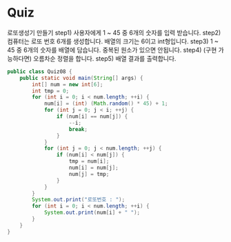 # Quiz

로또생성기 만들기 
	step1) 사용자에게 1 ~ 45 중 6개의 숫자를 입력 받습니다.
	step2) 컴퓨터는 로또 번호 6개를 생성합니다. 배열의 크기는 6이고 int형입니다.
	step3) 1 ~ 45 중 6개의 숫자를 배열에 담습니다. 중복된 원소가 있으면 안됩니다.
	step4) (구현 가능하다면) 오름차순 정렬을 합니다.
	step5) 배열 결과를 출력합니다.

```java
public class Quiz08 {
	public static void main(String[] args) {
		int[] num = new int[6];
		int tmp = 0;
		for (int i = 0; i < num.length; ++i) {
			num[i] = (int) (Math.random() * 45) + 1;
			for (int j = 0; j < i; ++j) {
				if (num[i] == num[j]) {
					--i;
					break;
				}
			}
			for (int j = 0; j < num.length; ++j) {
				if (num[i] < num[j]) {
					tmp = num[i];
					num[i] = num[j];
					num[j] = tmp;
				}
			}
		}
		System.out.print("로또번호 : ");
		for (int i = 0; i < num.length; ++i) {
			System.out.print(num[i] + " ");
		}
	}
}
```

